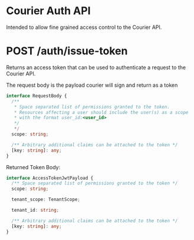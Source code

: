 # Courier Auth API

Intended to allow fine grained access control to the Courier API.

# POST /auth/issue-token

Returns an access token that can be used to authenticate a request to the Courier API.

The request body is the payload courier will sign and return as a token

```ts
interface RequestBody {
  /**
   * Space separated list of permissions granted to the token.
   * Resources affecting a user should include the user(s) as a scope
   * with the format user_id:<user_id>
   */
   */
  scope: string;

  /** Arbitrary additional claims can be attached to the token */
  [key: string]: any;
}
```

Returned Token Body:

```ts
interface AccessTokenJwtPayload {
  /** Space separated list of permissions granted to the token */
  scope: string;

  tenant_scope: TenantScope;

  tenant_id: string;

  /** Arbitrary additional claims can be attached to the token */
  [key: string]: any;
}
```
